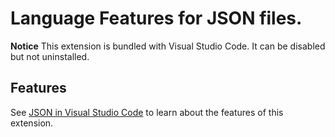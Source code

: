 # Language Features for JSON files.

**Notice** This extension is bundled with Visual Studio Code. It can be disabled but not uninstalled.

## Features

See [JSON in Visual Studio Code](https://code.visualstudio.com/docs/languages/json) to learn about the features of this extension.